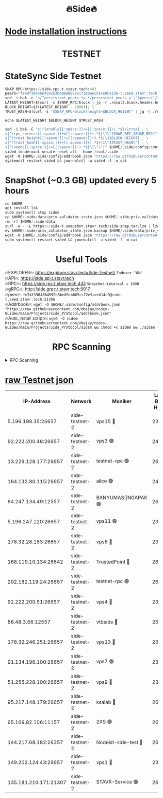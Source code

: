 <h1 align="center"> 🔥Side🔥</h1>

[Node installation instructions](https://github.com/obajay/nodes-Guides/tree/main/Projects/Side_Protocol)
=

<h1 align="center"> TESTNET</h1>

# StateSync Side Testnet
```python
SNAP_RPC=https://side.rpc.t.stavr.tech:443
peers="fe54f3964664592b3be89eb685cc72e9aecb14e9@side-t.seed.stavr.tech:21306"
sed -i.bak -e "s/^persistent_peers *=.*/persistent_peers = \"$peers\"/" $HOME/.side/config/config.toml
LATEST_HEIGHT=$(curl -s $SNAP_RPC/block | jq -r .result.block.header.height); \
BLOCK_HEIGHT=$((LATEST_HEIGHT - 1000)); \
TRUST_HASH=$(curl -s "$SNAP_RPC/block?height=$BLOCK_HEIGHT" | jq -r .result.block_id.hash)

echo $LATEST_HEIGHT $BLOCK_HEIGHT $TRUST_HASH

sed -i.bak -E "s|^(enable[[:space:]]+=[[:space:]]+).*$|\1true| ; \
s|^(rpc_servers[[:space:]]+=[[:space:]]+).*$|\1\"$SNAP_RPC,$SNAP_RPC\"| ; \
s|^(trust_height[[:space:]]+=[[:space:]]+).*$|\1$BLOCK_HEIGHT| ; \
s|^(trust_hash[[:space:]]+=[[:space:]]+).*$|\1\"$TRUST_HASH\"| ; \
s|^(seeds[[:space:]]+=[[:space:]]+).*$|\1\"\"|" $HOME/.side/config/config.toml
sided tendermint unsafe-reset-all --home /root/.side
wget -O $HOME/.side/config/addrbook.json "https://raw.githubusercontent.com/obajay/nodes-Guides/main/Projects/Side_Protocol/addrbook.json"
systemctl restart sided && journalctl -u sided -f -o cat
```
# SnapShot (~0.3 GB) updated every 5 hours
```python
cd $HOME
apt install lz4
sudo systemctl stop sided
cp $HOME/.side/data/priv_validator_state.json $HOME/.side/priv_validator_state.json.backup
rm -rf $HOME/.side/data
curl -o - -L https://side-t.snapshot.stavr.tech/side-snap.tar.lz4 | lz4 -c -d - | tar -x -C $HOME/.side --strip-components 2
mv $HOME/.side/priv_validator_state.json.backup $HOME/.side/data/priv_validator_state.json
wget -O $HOME/.side/config/addrbook.json "https://raw.githubusercontent.com/obajay/nodes-Guides/main/Projects/Side_Protocol/addrbook.json"
sudo systemctl restart sided && journalctl -u sided -f -o cat
```
 <h1 align="center"> Useful Tools</h1>
 
🔥EXPLORER🔥: https://explorer.stavr.tech/Side-Testnet/        `Indexer "ON"` \
🔥API🔥:      https://side.api.t.stavr.tech \
🔥RPC🔥:      https://side.rpc.t.stavr.tech:443              `Snapshot-interval = 1000` \
🔥gRPC🔥:     http://side.grpc.t.stavr.tech:9917 \
🔥peer🔥:     `fe54f3964664592b3be89eb685cc72e9aecb14e9@side-t.seed.stavr.tech:21306` \
🔥Addrbook🔥: ```wget -O $HOME/.side/config/addrbook.json "https://raw.githubusercontent.com/obajay/nodes-Guides/main/Projects/Side_Protocol/addrbook.json"``` \
🔥Auto_install script🔥:  `wget -O sidem https://raw.githubusercontent.com/obajay/nodes-Guides/main/Projects/Side_Protocol/sidem && chmod +x sidem && ./sidem`

<h1 align="center"> RPC Scanning</h1>

<details>
<summary>RPC Scanning</summary>

<h2 align="center"> We scan nodes in real time every 4 hours. And we provide the final result of RPC endpoints.
We cannot influence the operation of these nodes in any way. </h2>


```python
If Voting Power is higher than 0 --> then the Node is a validator of the network and may be subject to attack and be a potential threat to the chain.
```
```python
We marked such validators with a red symbol
```

</details>

[raw Testnet json](https://rpc-check.sidet.stavr.tech/sidet/rpc-sidet-result.json)
=


<table><tr><th>IP-Address</th><th>Network</th><th>Moniker</th><th>Latest Block Height</th><th>Earliest Block Height</th><th>Catching Up</th><th>Tx Index</th><th>Voting Power</th><th>Scan Time</th></tr><tr><td>5.196.198.35:26657</td><td>side-testnet-2</td><td>vps15 🔴</td><td>232398</td><td>1</td><td>False</td><td>on</td><td>107</td><td>2024-03-12T05:55:02.345136714UTC</td></tr><tr><td>92.222.200.48:26657</td><td>side-testnet-2</td><td>vps3 🟢</td><td>243871</td><td>1</td><td>False</td><td>on</td><td>0</td><td>2024-03-12T05:55:03.146750064UTC</td></tr><tr><td>13.229.128.177:26657</td><td>side-testnet-2</td><td>testnet-rpc 🟢</td><td>267841</td><td>1</td><td>False</td><td>on</td><td>0</td><td>2024-03-12T05:55:04.364095437UTC</td></tr><tr><td>164.132.80.115:26657</td><td>side-testnet-2</td><td>alice 🟢</td><td>248320</td><td>1</td><td>False</td><td>on</td><td>0</td><td>2024-03-12T05:55:05.218053776UTC</td></tr><tr><td>84.247.134.49:12557</td><td>side-testnet-2</td><td>BANYUMAS||NGAPAK 🟢</td><td>267841</td><td>1</td><td>False</td><td>off</td><td>0</td><td>2024-03-12T05:55:05.499976636UTC</td></tr><tr><td>5.196.247.120:26657</td><td>side-testnet-2</td><td>vps11 🟢</td><td>238790</td><td>1</td><td>False</td><td>on</td><td>0</td><td>2024-03-12T05:55:08.387033637UTC</td></tr><tr><td>178.32.28.183:26657</td><td>side-testnet-2</td><td>vps6 🔴</td><td>236217</td><td>1</td><td>False</td><td>on</td><td>90</td><td>2024-03-12T05:55:15.432684338UTC</td></tr><tr><td>168.119.10.134:26642</td><td>side-testnet-2</td><td>TrustedPoint 🔴</td><td>267843</td><td>1</td><td>False</td><td>off</td><td>20046851</td><td>2024-03-12T05:55:15.954973425UTC</td></tr><tr><td>202.182.119.24:26657</td><td>side-testnet-2</td><td>testnet-rpc 🟢</td><td>267843</td><td>1</td><td>False</td><td>on</td><td>0</td><td>2024-03-12T05:55:17.227965315UTC</td></tr><tr><td>92.222.200.51:26657</td><td>side-testnet-2</td><td>vps4 🔴</td><td>230002</td><td>1</td><td>False</td><td>on</td><td>90</td><td>2024-03-12T05:55:18.196220526UTC</td></tr><tr><td>86.48.3.66:12557</td><td>side-testnet-2</td><td>vtbside 🔴</td><td>267844</td><td>1</td><td>False</td><td>off</td><td>49587</td><td>2024-03-12T05:55:20.535867444UTC</td></tr><tr><td>178.32.246.251:26657</td><td>side-testnet-2</td><td>vps13 🔴</td><td>232077</td><td>1</td><td>False</td><td>on</td><td>90</td><td>2024-03-12T05:55:22.175651443UTC</td></tr><tr><td>91.134.196.100:26657</td><td>side-testnet-2</td><td>vps7 🟢</td><td>239126</td><td>1</td><td>False</td><td>on</td><td>0</td><td>2024-03-12T05:55:23.146276322UTC</td></tr><tr><td>51.255.228.100:26657</td><td>side-testnet-2</td><td>vps9 🔴</td><td>230965</td><td>1</td><td>False</td><td>on</td><td>90</td><td>2024-03-12T05:55:31.452392367UTC</td></tr><tr><td>95.217.148.179:26657</td><td>side-testnet-2</td><td>ksalab 🔴</td><td>267843</td><td>6001</td><td>False</td><td>off</td><td>56079</td><td>2024-03-12T05:55:15.737860431UTC</td></tr><tr><td>65.109.82.106:11157</td><td>side-testnet-2</td><td>2XS 🟢</td><td>267840</td><td>10001</td><td>False</td><td>off</td><td>0</td><td>2024-03-12T05:54:59.356014524UTC</td></tr><tr><td>144.217.68.182:26357</td><td>side-testnet-2</td><td>Nodeist-side-test 🔴</td><td>267844</td><td>123001</td><td>False</td><td>off</td><td>20047622</td><td>2024-03-12T05:55:21.122110546UTC</td></tr><tr><td>149.202.124.43:26657</td><td>side-testnet-2</td><td>vps1 🔴</td><td>235872</td><td>161001</td><td>False</td><td>on</td><td>90</td><td>2024-03-12T05:55:28.472515619UTC</td></tr><tr><td>135.181.210.171:21307</td><td>side-testnet-2</td><td>STAVR-Service 🟢</td><td>267845</td><td>266001</td><td>False</td><td>on</td><td>0</td><td>2024-03-12T05:55:25.484635262UTC</td></tr></table>